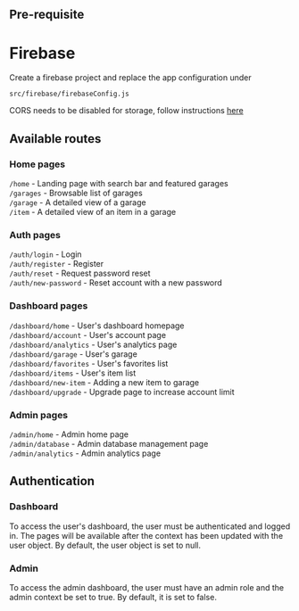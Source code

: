 ## Pre-requisite

# Firebase

Create a firebase project and replace the app configuration under

```
src/firebase/firebaseConfig.js
```

CORS needs to be disabled for storage, follow instructions [here](https://stackoverflow.com/questions/71193348/firebase-storage-access-to-fetch-at-has-been-blocked-by-cors-policy-no-ac)

## Available routes

### Home pages

`/home` - Landing page with search bar and featured garages<br />
`/garages` - Browsable list of garages<br />
`/garage` - A detailed view of a garage<br />
`/item` - A detailed view of an item in a garage<br />

### Auth pages

`/auth/login` - Login<br />
`/auth/register` - Register<br />
`/auth/reset` - Request password reset<br />
`/auth/new-password` - Reset account with a new password<br />

### Dashboard pages

`/dashboard/home` - User's dashboard homepage<br />
`/dashboard/account` - User's account page<br />
`/dashboard/analytics` - User's analytics page<br />
`/dashboard/garage` - User's garage<br />
`/dashboard/favorites` - User's favorites list<br />
`/dashboard/items` - User's item list<br />
`/dashboard/new-item` - Adding a new item to garage<br />
`/dashboard/upgrade` - Upgrade page to increase account limit<br />

### Admin pages

`/admin/home` - Admin home page<br />
`/admin/database` - Admin database management page<br />
`/admin/analytics` - Admin analytics page<br />

## Authentication

### Dashboard

To access the user's dashboard, the user must be authenticated and logged in.
The pages will be available after the context has been updated with the user object.
By default, the user object is set to null.

### Admin

To access the admin dashboard, the user must have an admin role and the admin context be set to true.
By default, it is set to false.

